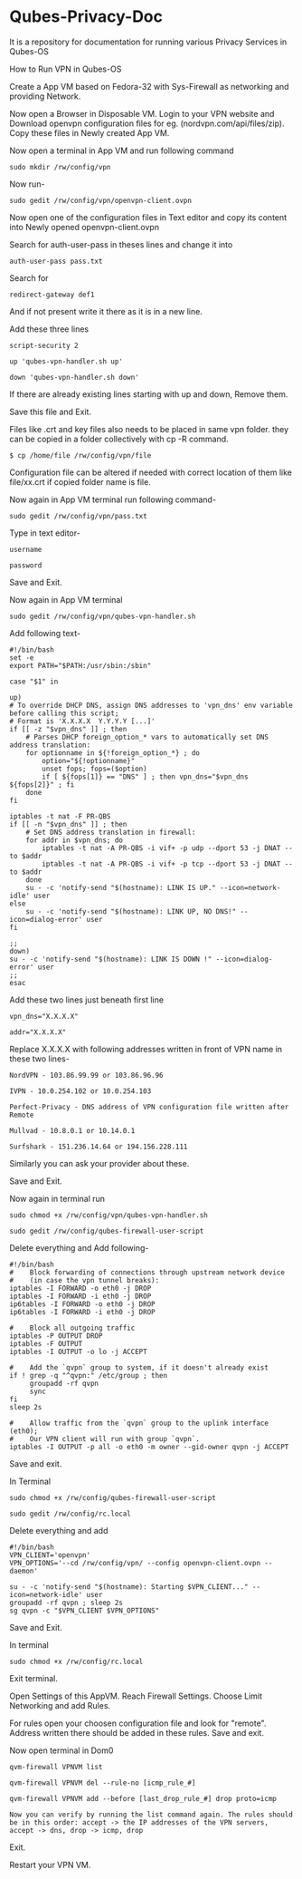 # Qubes-Privacy-Doc
It is a repository for documentation for running various Privacy Services in Qubes-OS

How to Run VPN in Qubes-OS

Create a App VM based on Fedora-32 with Sys-Firewall as networking and providing Network.

Now open a Browser in Disposable VM. Login to your VPN website and Download openvpn configuration files for eg. (nordvpn.com/api/files/zip). Copy these files in Newly created App VM.

Now open a terminal in App VM and run following command

    sudo mkdir /rw/config/vpn

Now run-

    sudo gedit /rw/config/vpn/openvpn-client.ovpn

Now open one of the configuration files in Text editor and copy its content into Newly opened openvpn-client.ovpn

Search for auth-user-pass in theses lines and change it into

    auth-user-pass pass.txt

Search for 

    redirect-gateway def1

And if not present write it there as it is in a new line.

Add these three lines 

    script-security 2

    up 'qubes-vpn-handler.sh up'

    down 'qubes-vpn-handler.sh down'

If there are already existing lines starting with up and down, Remove them.

Save this file and Exit.

Files like .crt and key files also needs to be placed in same vpn folder. they can be copied in a folder collectively with cp -R command.

    $ cp /home/file /rw/config/vpn/file

Configuration file can be altered if needed with correct location of them like file/xx.crt if copied folder name is file.

Now again in App VM terminal run following command-

    sudo gedit /rw/config/vpn/pass.txt

Type in text editor-

    username

    password

Save and Exit.

Now again in App VM terminal

    sudo gedit /rw/config/vpn/qubes-vpn-handler.sh

Add following text-

    #!/bin/bash
    set -e
    export PATH="$PATH:/usr/sbin:/sbin"
  
    case "$1" in
  
    up)
    # To override DHCP DNS, assign DNS addresses to 'vpn_dns' env variable before calling this script;
    # Format is 'X.X.X.X  Y.Y.Y.Y [...]'
    if [[ -z "$vpn_dns" ]] ; then
        # Parses DHCP foreign_option_* vars to automatically set DNS address translation:
        for optionname in ${!foreign_option_*} ; do
            option="${!optionname}"
            unset fops; fops=($option)
            if [ ${fops[1]} == "DNS" ] ; then vpn_dns="$vpn_dns ${fops[2]}" ; fi
        done
    fi
  
    iptables -t nat -F PR-QBS
    if [[ -n "$vpn_dns" ]] ; then
        # Set DNS address translation in firewall:
        for addr in $vpn_dns; do
            iptables -t nat -A PR-QBS -i vif+ -p udp --dport 53 -j DNAT --to $addr
            iptables -t nat -A PR-QBS -i vif+ -p tcp --dport 53 -j DNAT --to $addr
        done
        su - -c 'notify-send "$(hostname): LINK IS UP." --icon=network-idle' user
    else
        su - -c 'notify-send "$(hostname): LINK UP, NO DNS!" --icon=dialog-error' user
    fi
  
    ;;
    down)
    su - -c 'notify-send "$(hostname): LINK IS DOWN !" --icon=dialog-error' user
    ;;
    esac


Add these two lines just beneath first line

    vpn_dns="X.X.X.X"

    addr="X.X.X.X"

Replace X.X.X.X with following addresses written in front of VPN name in these two lines-

    NordVPN - 103.86.99.99 or 103.86.96.96

    IVPN - 10.0.254.102 or 10.0.254.103

    Perfect-Privacy - DNS address of VPN configuration file written after Remote

    Mullvad - 10.8.0.1 or 10.14.0.1

    Surfshark - 151.236.14.64 or 194.156.228.111

Similarly you can ask your provider about these.

Save and Exit.

Now again in terminal run

    sudo chmod +x /rw/config/vpn/qubes-vpn-handler.sh

    sudo gedit /rw/config/qubes-firewall-user-script

Delete everything and Add following-

    #!/bin/bash
    #    Block forwarding of connections through upstream network device
    #    (in case the vpn tunnel breaks):
    iptables -I FORWARD -o eth0 -j DROP
    iptables -I FORWARD -i eth0 -j DROP
    ip6tables -I FORWARD -o eth0 -j DROP
    ip6tables -I FORWARD -i eth0 -j DROP
   
    #    Block all outgoing traffic
    iptables -P OUTPUT DROP
    iptables -F OUTPUT
    iptables -I OUTPUT -o lo -j ACCEPT
   
    #    Add the `qvpn` group to system, if it doesn't already exist
    if ! grep -q "^qvpn:" /etc/group ; then
         groupadd -rf qvpn
         sync
    fi
    sleep 2s
   
    #    Allow traffic from the `qvpn` group to the uplink interface (eth0);
    #    Our VPN client will run with group `qvpn`.
    iptables -I OUTPUT -p all -o eth0 -m owner --gid-owner qvpn -j ACCEPT


Save and exit.

In Terminal

    sudo chmod +x /rw/config/qubes-firewall-user-script

    sudo gedit /rw/config/rc.local

Delete everything and add

    #!/bin/bash
    VPN_CLIENT='openvpn'
    VPN_OPTIONS='--cd /rw/config/vpn/ --config openvpn-client.ovpn --daemon'
   
    su - -c 'notify-send "$(hostname): Starting $VPN_CLIENT..." --icon=network-idle' user
    groupadd -rf qvpn ; sleep 2s
    sg qvpn -c "$VPN_CLIENT $VPN_OPTIONS"

Save and Exit.

In terminal

    sudo chmod +x /rw/config/rc.local

Exit terminal.

Open Settings of this AppVM. Reach Firewall Settings. Choose Limit Networking and add Rules.

For rules open your choosen configuration file and look for "remote". Address written there should be added in these rules. Save and exit.

Now open terminal in Dom0


    qvm-firewall VPNVM list
    
    qvm-firewall VPNVM del --rule-no [icmp_rule_#]
    
    qvm-firewall VPNVM add --before [last_drop_rule_#] drop proto=icmp
    
    Now you can verify by running the list command again. The rules should be in this order: accept -> the IP addresses of the VPN servers, accept -> dns, drop -> icmp, drop

Exit.

Restart your VPN VM.
